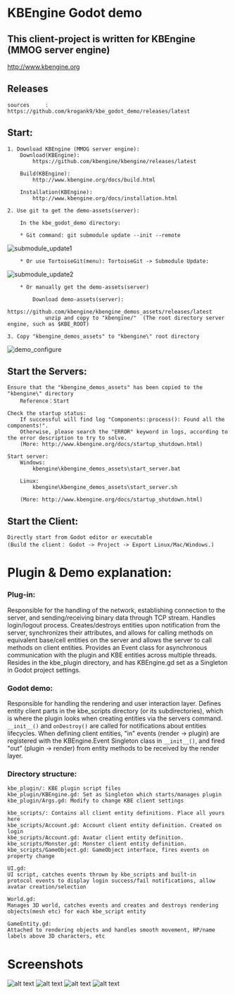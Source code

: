 KBEngine Godot demo
=============

## This client-project is written for KBEngine (MMOG server engine)

http://www.kbengine.org

## Releases

	sources		: https://github.com/krogank9/kbe_godot_demo/releases/latest


## Start:
	1. Download KBEngine (MMOG server engine):
		Download(KBEngine):
			https://github.com/kbengine/kbengine/releases/latest

		Build(KBEngine):
			http://www.kbengine.org/docs/build.html

		Installation(KBEngine):
			http://www.kbengine.org/docs/installation.html

	2. Use git to get the demo-assets(server):

		In the kbe_godot_demo directory:

		* Git command: git submodule update --init --remote
![submodule_update1](http://www.kbengine.org/assets/img/screenshots/gitbash_submodule.png)

		* Or use TortoiseGit(menu): TortoiseGit -> Submodule Update:
![submodule_update2](http://www.kbengine.org/assets/img/screenshots/unity3d_plugins_submodule_update.jpg)

		* Or manually get the demo-assets(server)

			Download demo-assets(server):
				https://github.com/kbengine/kbengine_demos_assets/releases/latest
				unzip and copy to "kbengine/"  (The root directory server engine, such as $KBE_ROOT)

	3. Copy "kbengine_demos_assets" to "kbengine\" root directory
![demo_configure](http://www.kbengine.org/assets/img/screenshots/demo_copy_kbengine.jpg)


## Start the Servers:

	Ensure that the "kbengine_demos_assets" has been copied to the "kbengine\" directory
		Reference：Start

	Check the startup status:
		If successful will find log "Components::process(): Found all the components!".
		Otherwise, please search the "ERROR" keyword in logs, according to the error description to try to solve.
		(More: http://www.kbengine.org/docs/startup_shutdown.html)

	Start server:
		Windows:
			kbengine\kbengine_demos_assets\start_server.bat

		Linux:
			kbengine\kbengine_demos_assets\start_server.sh

		(More: http://www.kbengine.org/docs/startup_shutdown.html)


## Start the Client:

	Directly start from Godot editor or executable
	(Build the client： Godot -> Project -> Export Linux/Mac/Windows.)
	

# Plugin & Demo explanation:

### Plug-in:
	
Responsible for the handling of the network, establishing connection to 
the server, and sending/receiving binary data through TCP stream. 
Handles login/logout process. Creates/destroys entities upon
notification from the server, synchronizes their attributes, and allows 
for calling methods on equivalent base/cell entities on the server and 
allows the server to call methods on client entities. Provides an Event 
class for asynchronous communication with the plugin and KBE entities across multiple threads. Resides in the
kbe_plugin directory, and has KBEngine.gd set as a Singleton in 
Godot project settings.

### Godot demo:

Responsible for handling the rendering and user 
interaction layer. Defines entity client parts in the kbe_scripts 
directory (or its subdirectories), which is where the plugin looks
when creating entities via the servers command. `__init__()` and 
`onDestroy()` are called for notifications about entities lifecycles.
When defining client entities, "in" events (render -> plugin) are 
registered with the KBEngine.Event Singleton class in `__init__()`, and
fired "out" (plugin -> render) from entity methods to be received by the
render layer. 
	
### Directory structure:

	kbe_plugin/: KBE plugin script files
	kbe_plugin/KBEngine.gd: Set as Singleton which starts/manages plugin
	kbe_plugin/Args.gd: Modify to change KBE client settings
	
	kbe_scripts/: Contains all client entity definitions. Place all yours here
	kbe_scripts/Account.gd: Account client entity definition. Created on login
	kbe_scripts/Account.gd: Avatar client entity definition.
	kbe_scripts/Monster.gd: Monster client entity definition.
	kbe_scripts/GameObject.gd: GameObject interface, fires events on property change

	UI.gd:
	UI script, catches events thrown by kbe_scripts and built-in 
	protocol events to display login success/fail notifications, allow 
	avatar creation/selection

	World.gd:
	Manages 3D world, catches events and creates and destroys rendering 
	objects(mesh etc) for each kbe_script entity

	GameEntity.gd:
	Attached to rendering objects and handles smooth movement, HP/name 
	labels above 3D characters, etc

# Screenshots

![alt text](https://raw.githubusercontent.com/krogank9/kbe_godot_demo/master/screenshot1.png)
![alt text](https://raw.githubusercontent.com/krogank9/kbe_godot_demo/master/screenshot2.png)
![alt text](https://raw.githubusercontent.com/krogank9/kbe_godot_demo/master/screenshot3.png)
![alt text](https://raw.githubusercontent.com/krogank9/kbe_godot_demo/master/screenshot4.png)
